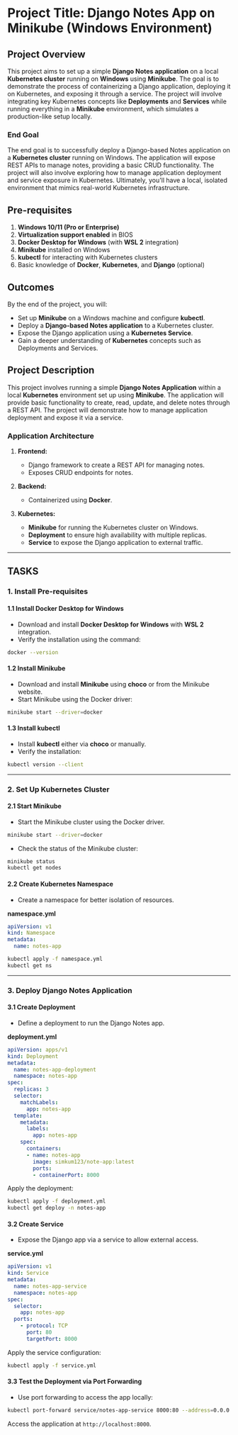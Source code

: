 # **Project Title: Django Notes App on Minikube (Windows Environment)**

## **Project Overview**

This project aims to set up a simple **Django Notes application** on a local **Kubernetes cluster** running on **Windows** using **Minikube**. The goal is to demonstrate the process of containerizing a Django application, deploying it on Kubernetes, and exposing it through a service. The project will involve integrating key Kubernetes concepts like **Deployments** and **Services** while running everything in a **Minikube** environment, which simulates a production-like setup locally.

### **End Goal**

The end goal is to successfully deploy a Django-based Notes application on a **Kubernetes cluster** running on Windows. The application will expose REST APIs to manage notes, providing a basic CRUD functionality. The project will also involve exploring how to manage application deployment and service exposure in Kubernetes. Ultimately, you'll have a local, isolated environment that mimics real-world Kubernetes infrastructure.

## **Pre-requisites**

1. **Windows 10/11 (Pro or Enterprise)**
2. **Virtualization support enabled** in BIOS
3. **Docker Desktop for Windows** (with **WSL 2** integration)
4. **Minikube** installed on Windows
5. **kubectl** for interacting with Kubernetes clusters
6. Basic knowledge of **Docker**, **Kubernetes**, and **Django** (optional)

## **Outcomes**

By the end of the project, you will:

- Set up **Minikube** on a Windows machine and configure **kubectl**.
- Deploy a **Django-based Notes application** to a Kubernetes cluster.
- Expose the Django application using a **Kubernetes Service**.
- Gain a deeper understanding of **Kubernetes** concepts such as Deployments and Services.

## **Project Description**

This project involves running a simple **Django Notes Application** within a local **Kubernetes** environment set up using **Minikube**. The application will provide basic functionality to create, read, update, and delete notes through a REST API. The project will demonstrate how to manage application deployment and expose it via a service.

### **Application Architecture**

1. **Frontend:**
   - Django framework to create a REST API for managing notes.
   - Exposes CRUD endpoints for notes.
   
2. **Backend:**
   - Containerized using **Docker**.

3. **Kubernetes:**
   - **Minikube** for running the Kubernetes cluster on Windows.
   - **Deployment** to ensure high availability with multiple replicas.
   - **Service** to expose the Django application to external traffic.

---

## **TASKS**

### **1. Install Pre-requisites**

#### **1.1 Install Docker Desktop for Windows**
- Download and install **Docker Desktop for Windows** with **WSL 2** integration.
- Verify the installation using the command:
  
```bash
docker --version
```

#### **1.2 Install Minikube**
- Download and install **Minikube** using **choco** or from the Minikube website.
- Start Minikube using the Docker driver:

```bash
minikube start --driver=docker
```

#### **1.3 Install kubectl**
- Install **kubectl** either via **choco** or manually.
- Verify the installation:

```bash
kubectl version --client
```

---

### **2. Set Up Kubernetes Cluster**

#### **2.1 Start Minikube**
- Start the Minikube cluster using the Docker driver.

```bash
minikube start --driver=docker
```

- Check the status of the Minikube cluster:

```bash
minikube status
kubectl get nodes
```

#### **2.2 Create Kubernetes Namespace**
- Create a namespace for better isolation of resources.

**namespace.yml**

```yaml
apiVersion: v1
kind: Namespace
metadata:
  name: notes-app
```

```bash
kubectl apply -f namespace.yml
kubectl get ns
```

---

### **3. Deploy Django Notes Application**

#### **3.1 Create Deployment**
- Define a deployment to run the Django Notes app.

**deployment.yml**

```yaml
apiVersion: apps/v1
kind: Deployment
metadata:
  name: notes-app-deployment
  namespace: notes-app
spec:
  replicas: 3
  selector:
    matchLabels:
      app: notes-app
  template:
    metadata:
      labels:
        app: notes-app
    spec:
      containers:
      - name: notes-app
        image: simkum123/note-app:latest
        ports:
        - containerPort: 8000
```

Apply the deployment:

```bash
kubectl apply -f deployment.yml
kubectl get deploy -n notes-app
```

#### **3.2 Create Service**
- Expose the Django app via a service to allow external access.

**service.yml**

```yaml
apiVersion: v1
kind: Service
metadata:
  name: notes-app-service
  namespace: notes-app
spec:
  selector:
    app: notes-app
  ports:
    - protocol: TCP
      port: 80
      targetPort: 8000
```

Apply the service configuration:

```bash
kubectl apply -f service.yml
```

#### **3.3 Test the Deployment via Port Forwarding**
- Use port forwarding to access the app locally:

```bash
kubectl port-forward service/notes-app-service 8000:80 --address=0.0.0.0 -n notes-app
```

Access the application at `http://localhost:8000`.

